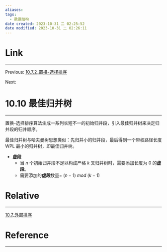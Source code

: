 ```yaml
---
aliases: 
tags:
  - 数据结构
date created: 2023-10-31 二 02:25:52
date modified: 2023-10-31 二 02:26:11
---
```


# Link

---
Previous: [10.7.2_置换-选择排序](10.7.2_置换-选择排序.md)

Next:

# 10.10 最佳归并树

---

置换-选择排序算法生成一系列长短不一的初始归并段，引入最佳归并树来决定归并段的归并顺序。

最佳归并树与哈夫曼树思想类似：先归并小的归并段，最后得到一个带权路径长度 WPL 最小的归并树，即最佳归并树。

- **虚段**
  - 当 $n$ 个初始归并段不足以构成严格 $k$ 叉归并树时，需要添加长度为 0 的**虚段**。
  - 需要添加的**虚段**数量= $(n-1)~mod~(k-1)$

# Relative

---
[10.7_外部排序](10.7_外部排序.md)

# Reference

---
